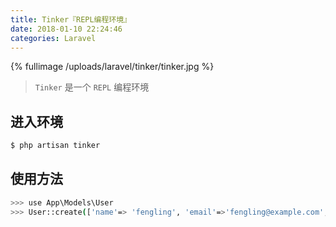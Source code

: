 ```yaml
---
title: Tinker『REPL编程环境』
date: 2018-01-10 22:24:46
categories: Laravel
---
```


{% fullimage /uploads/laravel/tinker/tinker.jpg %}

<!-- more -->

> `Tinker` 是一个 `REPL` 编程环境

## 进入环境

```bash
$ php artisan tinker
```

## 使用方法

```bash
>>> use App\Models\User
>>> User::create(['name'=> 'fengling', 'email'=>'fengling@example.com','password'=>bcrypt('password')])
```

